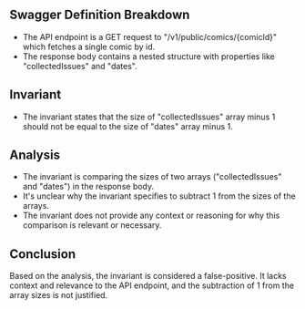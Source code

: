 ## Swagger Definition Breakdown
- The API endpoint is a GET request to "/v1/public/comics/{comicId}" which fetches a single comic by id.
- The response body contains a nested structure with properties like "collectedIssues" and "dates".

## Invariant
- The invariant states that the size of "collectedIssues" array minus 1 should not be equal to the size of "dates" array minus 1.

## Analysis
- The invariant is comparing the sizes of two arrays ("collectedIssues" and "dates") in the response body.
- It's unclear why the invariant specifies to subtract 1 from the sizes of the arrays.
- The invariant does not provide any context or reasoning for why this comparison is relevant or necessary.

## Conclusion
Based on the analysis, the invariant is considered a false-positive. It lacks context and relevance to the API endpoint, and the subtraction of 1 from the array sizes is not justified.
